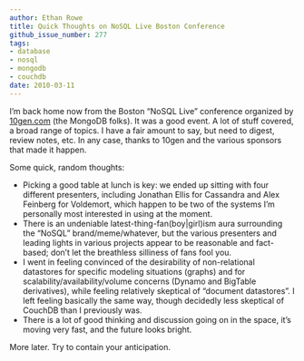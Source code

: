 ```yaml
---
author: Ethan Rowe
title: Quick Thoughts on NoSQL Live Boston Conference
github_issue_number: 277
tags:
- database
- nosql
- mongodb
- couchdb
date: 2010-03-11
---
```


I’m back home now from the Boston “NoSQL Live” conference organized by [10gen.com](https://www.mongodb.com/) (the MongoDB folks). It was a good event. A lot of stuff covered, a broad range of topics. I have a fair amount to say, but need to digest, review notes, etc. In any case, thanks to 10gen and the various sponsors that made it happen.

Some quick, random thoughts:

- Picking a good table at lunch is key: we ended up sitting with four different presenters, including Jonathan Ellis for Cassandra and Alex Feinberg for Voldemort, which happen to be two of the systems I’m personally most interested in using at the moment.
- There is an undeniable latest-thing-fan(boy|girl)ism aura surrounding the “NoSQL” brand/meme/whatever, but the various presenters and leading lights in various projects appear to be reasonable and fact-based; don’t let the breathless silliness of fans fool you.
- I went in feeling convinced of the desirability of non-relational datastores for specific modeling situations (graphs) and for scalability/availability/volume concerns (Dynamo and BigTable derivatives), while feeling relatively skeptical of “document datastores”. I left feeling basically the same way, though decidedly less skeptical of CouchDB than I previously was.
- There is a lot of good thinking and discussion going on in the space, it’s moving very fast, and the future looks bright.

More later. Try to contain your anticipation.
